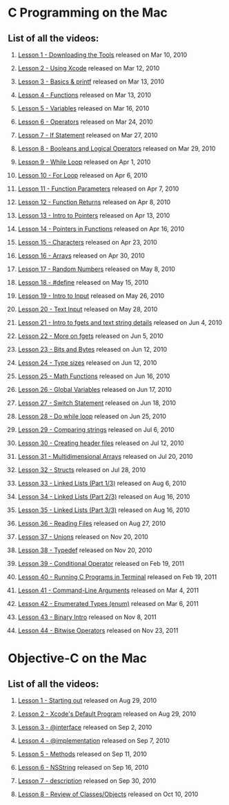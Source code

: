# C Programming on the Mac

## List of all the videos:

1. [Lesson 1 - Downloading the Tools](http://youtu.be/4BVD8JsOiDI) released on Mar 10, 2010

2. [Lesson 2 - Using Xcode](http://youtu.be/majuG_JNCbk) released on Mar 12, 2010

3. [Lesson 3 - Basics & printf](http://youtu.be/MqU2v2ftqPU) released on Mar 13, 2010

4. [Lesson 4 - Functions](http://youtu.be/bDwSTAe7Bzo) released on Mar 13, 2010

5. [Lesson 5 - Variables](http://youtu.be/mnOI2-lct-k) released on Mar 16, 2010

6. [Lesson 6 - Operators](http://youtu.be/jhhFRkGt6_g) released on Mar 24, 2010

7. [Lesson 7 -  If Statement](http://youtu.be/OiLTHXsUv9Q) released on Mar 27, 2010

8. [Lesson 8 - Booleans and Logical Operators](http://youtu.be/TUqEfnrPNIs) released on Mar 29, 2010

9. [Lesson 9 - While Loop](http://youtu.be/8zc4vooPCjA) released on Apr 1, 2010

10. [Lesson 10 - For Loop](http://youtu.be/W7pNkyqzRxQ) released on Apr 6, 2010

11. [Lesson 11 - Function Parameters](http://youtu.be/bglumGOTcGk) released on Apr 7, 2010

12. [Lesson 12 - Function Returns](http://youtu.be/Yuw9xcaWkO8) released on Apr 8, 2010

13. [Lesson 13 - Intro to Pointers](http://youtu.be/8gCMZuPYKZg) released on Apr 13, 2010

14. [Lesson 14 - Pointers in Functions](http://youtu.be/Lfg3lXz6Kuo) released on Apr 16, 2010

15. [Lesson 15 - Characters](http://youtu.be/w_6Mqbj80yk) released on Apr 23, 2010

16. [Lesson 16 - Arrays](http://youtu.be/Cl-Vg6XTnrE) released on Apr 30, 2010

17. [Lesson 17 - Random Numbers](http://youtu.be/XPIcb393OmM) released on May 8, 2010

18. [Lesson 18 - #define](http://youtu.be/QDq_ZbdYyJA) released on May 15, 2010

19. [Lesson 19 - Intro to Input](http://youtu.be/zJ9YkjNsD0c) released on May 26, 2010

20. [Lesson 20 - Text Input](http://youtu.be/4l2e8B46Dgo) released on May 28, 2010

21. [Lesson 21 - Intro to fgets and text string details](http://youtu.be/2ZFY4yGPwHQ) released on Jun 4, 2010

22. [Lesson 22 - More on fgets](http://youtu.be/f7uchDyUoTo) released on Jun 5, 2010

23. [Lesson 23 - Bits and Bytes](http://youtu.be/RPbH_Ch34wc) released on Jun 12, 2010

24. [Lesson 24 - Type sizes](http://youtu.be/yzqcaCXrgj0) released on Jun 12, 2010

25. [Lesson 25 - Math Functions](http://youtu.be/dU98eC03SiI) released on Jun 16, 2010

26. [Lesson 26 - Global Variables](http://youtu.be/PsvpDWAezdo) released on Jun 17, 2010

27. [Lesson 27 - Switch Statement](http://youtu.be/Kd08i9lkRrw) released on Jun 18, 2010

28. [Lesson 28 - Do while loop](http://youtu.be/B4zIj6b4TW0) released on Jun 25, 2010

29. [Lesson 29 - Comparing strings](http://youtu.be/2n8tM-vkLZo) released on Jul 6, 2010

30. [Lesson 30 - Creating header files](http://youtu.be/TFtM7D0UoYU) released on Jul 12, 2010

31. [Lesson 31 - Multidimensional Arrays](http://youtu.be/wPP5gSqCZb8) released on Jul 20, 2010

32. [Lesson 32 - Structs](http://youtu.be/O6XTAZSVshY) released on Jul 28, 2010

33. [Lesson 33 - Linked Lists (Part 1/3)](http://youtu.be/KIgXmzkMvZM) released on Aug 6, 2010

34. [Lesson 34 - Linked Lists (Part 2/3)](http://youtu.be/4gFrfgfzYJg) released on Aug 16, 2010

35. [Lesson 35 - Linked Lists (Part 3/3)](http://youtu.be/Bvyjo4E-jKI) released on Aug 16, 2010

36. [Lesson 36 - Reading Files](http://youtu.be/AWxYnJ4FzW4) released on Aug 27, 2010

37. [Lesson 37 - Unions](http://youtu.be/Qs0z7f9y23U) released on Nov 20, 2010

38. [Lesson 38 - Typedef](http://youtu.be/Z-QJ6CRsT08) released on Nov 20, 2010

39. [Lesson 39 - Conditional Operator](http://youtu.be/294RX2h-fzo) released on Feb 19, 2011

40. [Lesson 40 - Running C Programs in Terminal](http://youtu.be/0xn2ZE3Y90A) released on Feb 19, 2011

41. [Lesson 41 - Command-Line Arguments](http://youtu.be/eSVLr5lI-es) released on Mar 4, 2011

42. [Lesson 42 - Enumerated Types (enum)](http://youtu.be/ZYDPjpKVaps) released on Mar 6, 2011

43. [Lesson 43 - Binary Intro](http://youtu.be/v1F2ZdeAtDc) released on Nov 8, 2011

44. [Lesson 44 - Bitwise Operators](http://youtu.be/UBSCU3oKcso) released on Nov 23, 2011

# Objective-C on the Mac

## List of all the videos:

1. [Lesson 1 - Starting out](http://youtu.be/1jDS9KCYwFI) released on Aug 29, 2010

2. [Lesson 2 - Xcode's Default Program](http://youtu.be/kvapxHLCO24) released on Aug 29, 2010

3. [Lesson 3 - @interface](http://youtu.be/UT58TsE-x-4) released on Sep 2, 2010

4. [Lesson 4 - @implementation](http://youtu.be/JEPhGgN7YE0) released on Sep 7, 2010

5. [Lesson 5 - Methods](http://youtu.be/IXlRIdpsJsc) released on Sep 11, 2010

6. [Lesson 6 - NSString](http://youtu.be/wR8vQlX0CKE) released on Sep 16, 2010

7. [Lesson 7 - description](http://youtu.be/rhTqEJo4a9w) released on Sep 30, 2010

8. [Lesson 8 - Review of Classes/Objects](http://youtu.be/xj2Z8Ese02o) released on Oct 10, 2010